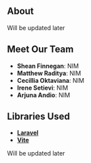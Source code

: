 ## About

Will be updated later

## Meet Our Team

- **Shean Finnegan**: NIM
- **Matthew Raditya**: NIM
- **Cecillia Oktaviana**: NIM
- **Irene Setievi**: NIM
- **Arjuna Andio**: NIM

## Libraries Used

- **[Laravel](laravellink)**
- **[Vite](vitelink)**

Will be updated later